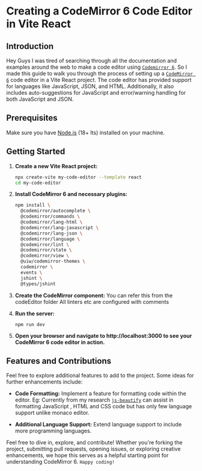 # Creating a CodeMirror 6 Code Editor in Vite React

## Introduction

Hey Guys I was tired of searching through all the documentation and examples around the web to make a code editor using [`Codemirror 6`](https://codemirror.net/). So I made this guide to walk you through the process of setting up a [`CodeMirror 6`](https://codemirror.net/) code editor in a Vite React project. The code editor has provided support for languages like JavaScript, JSON, and HTML. Additionally, it also includes auto-suggestions for JavaScript and error/warning handling for both JavaScript and JSON.

## Prerequisites

Make sure you have [Node.js](https://nodejs.org/) (18+ lts) installed on your machine.

## Getting Started

1. **Create a new Vite React project:**

   ```bash
   npx create-vite my-code-editor --template react
   cd my-code-editor

   ```

2. **Install CodeMirror 6 and necessary plugins:**

   ```bash
   npm install \
     @codemirror/autocomplete \
     @codemirror/commands \
     @codemirror/lang-html \
     @codemirror/lang-javascript \
     @codemirror/lang-json \
     @codemirror/language \
     @codemirror/lint \
     @codemirror/state \
     @codemirror/view \
     @uiw/codemirror-themes \
     codemirror \
     events \
     jshint \
     @types/jshint
   ```

3. **Create the CodeMirror component:**
   You can refer this from the codeEditor folder All linters etc are configured with comments

4. **Run the server:**

   ```npm run dev ```

5. **Open your browser and navigate to http://localhost:3000 to see your CodeMirror 6 code editor in action.**

## Features and Contributions

Feel free to explore additional features to add to the project. Some ideas for further enhancements include:

  - **Code Formatting:** Implement a feature for formatting code within the editor. Eg: Currently from my research [`js-beautify`](https://www.npmjs.com/package/js-beautify) can assist in formatting JavaScript , HTML and CSS code but has only few language support unlike monaco editor.
    
  - **Additional Language Support:** Extend language support to include more programming languages.  

Feel free to dive in, explore, and contribute! Whether you're forking the project, submitting pull requests, opening issues, or exploring creative enhancements, we hope this serves as a helpful starting point for understanding CodeMirror 6. `Happy coding!`

